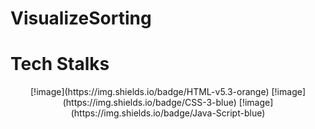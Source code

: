 # VisualizeSorting
# Tech Stalks
<p align="center">
[!image](https://img.shields.io/badge/HTML-v5.3-orange)
[!image](https://img.shields.io/badge/CSS-3-blue)
[!image](https://img.shields.io/badge/Java-Script-blue)
</p>
